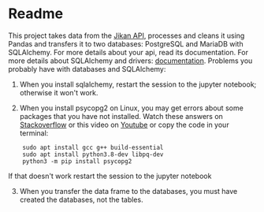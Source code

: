 # Readme

This project takes data from the [Jikan API](https://jikan.moe/), processes and cleans it using Pandas and transfers it to two databases: PostgreSQL and MariaDB with SQLAlchemy.
For more details about your api, read its documentation.
For more details about SQLAlchemy and drivers: [documentation](https://docs.sqlalchemy.org/en/14/dialects/index.html).
Problems you probably have with databases and SQLAlchemy:

1. When you install sqlalchemy, restart the session to the jupyter notebook; otherwise it won't work.

2. When you install psycopg2 on Linux, you may get errors about some packages that you have not installed. Watch these answers on [Stackoverflow](https://stackoverflow.com/questions/5420789/how-to-install-psycopg2-with-pip-on-python) or this video on [Youtube](https://www.youtube.com/watch?v=SM8YqCy2W8o) or copy the code in your terminal:
~~~
	sudo apt install gcc g++ build-essential
	sudo apt install python3.8-dev libpq-dev
	python3 -m pip install psycopg2
~~~
If that doesn't work restart the session to the jupyter notebook

3. When you transfer the data frame to the databases, you must have created the databases, not the tables.


